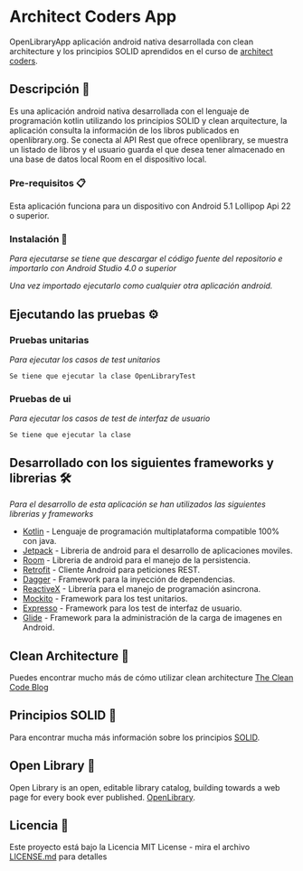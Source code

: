 # Architect Coders App

OpenLibraryApp aplicación android nativa desarrollada con clean architecture y los principios SOLID aprendidos en el curso de [architect coders](https://architectcoders.com/training-ac-apuntate/?utm_campaign=AC-PRE-PRE&utm_source=Home&utm_medium=organic&utm_term=OPT-Global&utm_content=Generalista).


## Descripción 🚀

Es una aplicación android nativa desarrollada con el lenguaje de programación kotlin utilizando los principios SOLID y clean arquitecture, la aplicación consulta la información de los libros publicados en openlibrary.org. Se conecta al API Rest que ofrece openlibrary, se muestra un listado de libros y el usuario guarda el que desea tener almacenado en una base de datos local Room en el dispositivo local.


### Pre-requisitos 📋

Esta aplicación funciona para un dispositivo con Android 5.1 Lollipop Api 22 o superior.

### Instalación 🔧

_Para ejecutarse se tiene que descargar el código fuente del repositorio e importarlo con Android Studio 4.0 o superior_

_Una vez importado ejecutarlo como cualquier otra aplicación android._

## Ejecutando las pruebas ⚙️

### Pruebas unitarias
_Para ejecutar los casos de test unitarios_

```
Se tiene que ejecutar la clase OpenLibraryTest
```
### Pruebas de ui

_Para ejecutar los casos de test de interfaz de usuario_

```
Se tiene que ejecutar la clase
```

## Desarrollado con los siguientes frameworks y librerias 🛠️

_Para el desarrollo de esta aplicación se han utilizados las siguientes librerias y frameworks_

* [Kotlin](https://kotlinlang.org/) - Lenguaje de programación multiplataforma compatible 100% con java.
* [Jetpack](https://developer.android.com/jetpack/?gclid=Cj0KCQjw2or8BRCNARIsAC_ppyZpVHLOGFt37f_cq24xTnROdOtzb8Nj8EO0KgyYoYYfmv6hDVUNfXgaAqPLEALw_wcB&gclsrc=aw.ds) - Libreria de android para el desarrollo de aplicaciones moviles.
* [Room](https://developer.android.com/topic/libraries/architecture/room?gclid=Cj0KCQjw2or8BRCNARIsAC_ppya2j7v8xNfdvbY-mR2Sj8I8FyWxdj-qdhLSSJdltjXhqirDYj4kEaAaAgy4EALw_wcB&gclsrc=aw.ds) - Libreria de android para el manejo de la persistencia.
* [Retrofit](https://square.github.io/retrofit/) - Cliente Android para peticiones REST.
* [Dagger](https://dagger.dev/) - Framework para la inyección de dependencias.
* [ReactiveX](https://dagger.dev/) - Librería para el manejo de programación asincrona.
* [Mockito](https://site.mockito.org/) - Framework para los test unitarios.
* [Expresso](https://developer.android.com/training/testing/espresso) - Framework para los test de interfaz de usuario.
* [Glide](https://github.com/bumptech/glide) - Framework para la administración de la carga de imagenes en Android.

## Clean Architecture 📖

Puedes encontrar mucho más de cómo utilizar clean architecture [The Clean Code Blog](https://blog.cleancoder.com/uncle-bob/2012/08/13/the-clean-architecture.html)

## Principios SOLID 📌

Para encontrar mucha más información sobre los principios [SOLID](https://es.wikipedia.org/wiki/SOLID).

## Open Library 📖

Open Library is an open, editable library catalog, building towards a web page for every book ever published. [OpenLibrary](https://openlibrary.org/).

## Licencia 📄

Este proyecto está bajo la Licencia MIT License - mira el archivo [LICENSE.md](LICENSE) para detalles


